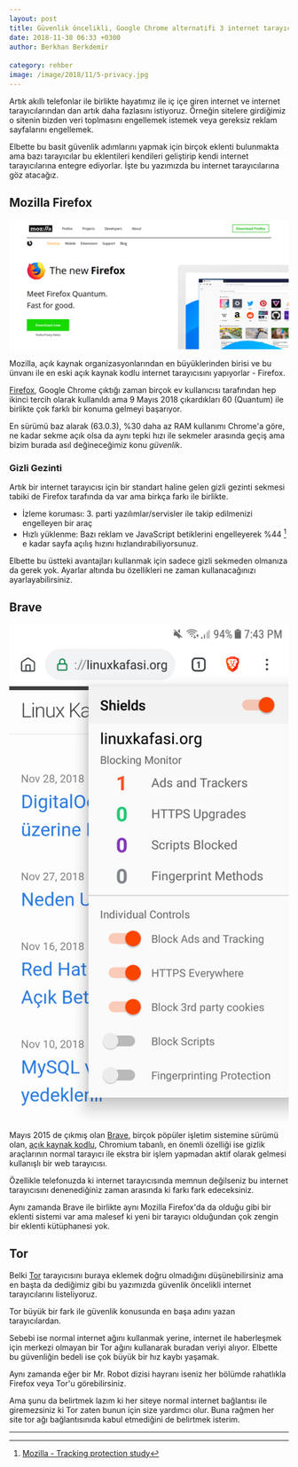 ```yaml
---
layout: post
title: Güvenlik öncelikli, Google Chrome alternatifi 3 internet tarayıcısı
date: 2018-11-30 06:33 +0300
author: Berkhan Berkdemir

category: rehber
image: /image/2018/11/5-privacy.jpg
---
```


Artık akıllı telefonlar ile birlikte hayatımız ile iç içe giren internet ve
internet tarayıcılarından dan artık daha fazlasını istiyoruz. Örneğin sitelere
girdiğimiz o sitenin bizden veri toplmasını engellemek istemek veya gereksiz
reklam sayfalarını engellemek.

Elbette bu basit güvenlik adımlarını yapmak için birçok eklenti bulunmakta ama
bazı tarayıcılar bu eklentileri kendileri geliştirip kendi internet
tarayıcılarına entegre ediyorlar. İşte bu yazımızda bu internet tarayıcılarına
göz atacağız.

## Mozilla Firefox

![Firefox anasayfası](/image/2018/11/3-screenshot-2018-11-2-the-new-fast-browser-for-mac-pc-and-linux-firefox.png)

Mozilla, açık kaynak organizasyonlarından en büyüklerinden birisi ve bu ünvanı
ile en eski açık kaynak kodlu internet tarayıcısını yapıyorlar - Firefox.

[Firefox][firefox], Google Chrome çıktığı zaman birçok ev kullanıcısı tarafından
hep ikinci tercih olarak kullanıldı ama 9 Mayıs 2018 çıkardıkları 60 (Quantum)
ile birlikte çok farklı bir konuma gelmeyi başarıyor.

En sürümü baz alarak (63.0.3), %30 daha az RAM kullanımı Chrome'a göre, ne kadar
sekme açık olsa da aynı tepki hızı ile sekmeler arasında geçiş ama bizim
burada asıl değineceğimiz konu *güvenlik*.

### Gizli Gezinti

Artık bir internet tarayıcısı için bir standart haline gelen gizli gezinti
sekmesi tabiki de Firefox tarafında da var ama birkça farkı ile birlikte.

* İzleme koruması: 3. parti yazılımlar/servisler ile takip edilmenizi engelleyen
bir araç
* Hızlı yüklenme: Bazı reklam ve JavaScript betiklerini engelleyerek %44 [^1] e
kadar sayfa açılış hızını hızlandırabiliyorsunuz.

Elbette bu üstteki avantajları kullanmak için sadece gizli sekmeden olmanıza da
gerek yok. Ayarlar altında bu özellikleri ne zaman kullanacağınızı
ayarlayabilirsiniz.

## Brave

![Android 7 üzerinde Brave ekran görüntüsü](/image/2018/11/4-screenshot-20181129-194321.png)

Mayıs 2015 de çıkmış olan [Brave][brave], birçok pöpüler işletim sistemine
sürümü olan, [açık kaynak kodlu][github-brave], Chromium tabanlı, en önemli
özelliği ise gizlik araçlarının normal tarayıcı ile ekstra bir işlem yapmadan
aktif olarak gelmesi kullanışlı bir web tarayıcısı.

Özellikle telefonuzda ki internet tarayıcısında memnun değilseniz bu internet
tarayıcısını denenediğiniz zaman arasında ki farkı fark edeceksiniz.

Aynı zamanda Brave ile birlikte aynı Mozilla Firefox'da da olduğu gibi bir
eklenti sistemi var ama malesef ki yeni bir tarayıcı olduğundan çok zengin bir
eklenti kütüphanesi yok.

## Tor

Belki [Tor][tor] tarayıcısını buraya eklemek doğru olmadığını düşünebilirsiniz
ama en başta da dediğimiz gibi bu yazımızda güvenlik öncelikli internet
tarayıcılarını listeliyoruz.

Tor büyük bir fark ile güvenlik konusunda en başa adını yazan tarayıcılardan.

Sebebi ise normal internet ağını kullanmak yerine, internet ile haberleşmek için
merkezi olmayan bir Tor ağını kullanarak buradan veriyi alıyor. Elbette bu
güvenliğin bedeli ise çok büyük bir hız kaybı yaşamak.

Aynı zamanda eğer bir Mr. Robot dizisi hayranı iseniz her bölümde rahatlıkla
Firefox veya Tor'u görebilirsiniz.

Ama şunu da belirtmek lazım ki her siteye normal internet bağlantısı ile
giremezsiniz ki Tor zaten bunun için size yardımcı olur. Buna rağmen her site
tor ağı bağlantısınıda kabul etmediğini de belirtmek isterim.

---

[^1]: [Mozilla - Tracking protection study](https://blog.mozilla.org/firefox/tracking-protection-study/)

[firefox]: https://www.mozilla.org/tr/firefox/

[brave]: https://brave.com
[github-brave]: https://github.com/brave/brave-browser

[tor]: https://www.torproject.org/projects/torbrowser.html
